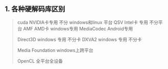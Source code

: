##  1. 各种硬解码库区别

>cuda   NVIDIA卡专用  不分 windows和linux 平台
>QSV    Intel卡 专用  不分平台
>AMF    AMD卡    windows专用
>MediaCodec Android专用
>
>Direct3D   windows 专用 不分卡
>DXVA2   windows 专用 不分卡
>
>
>
>Media Foundation  windows上跨平台
>
>OpenCL 全平台全设备 

